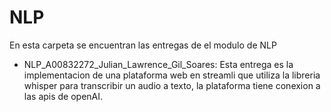 
# NLP

En esta carpeta se encuentran las entregas de el modulo de NLP

* NLP_A00832272_Julian_Lawrence_Gil_Soares:
  Esta entrega es la implementacion de una plataforma web en streamli que utiliza la libreria whisper para transcribir un audio a texto, la plataforma tiene conexion a las apis de openAI.

